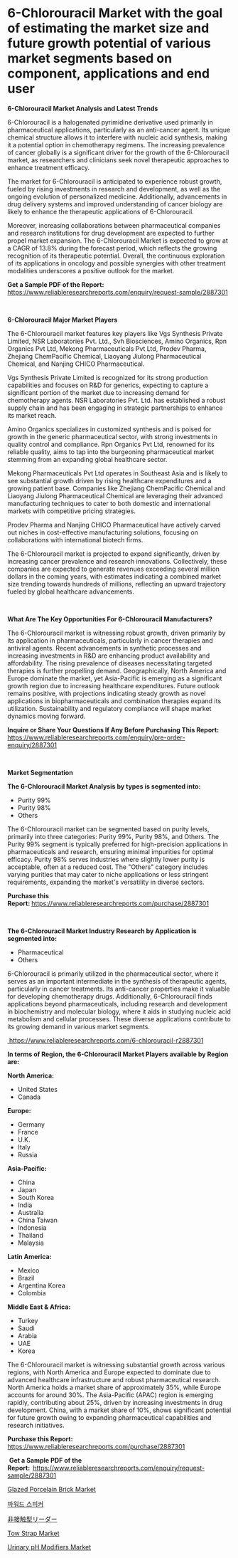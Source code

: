 <p><h1>6-Chlorouracil Market with the goal of estimating the market size and future growth potential of various market segments based on component, applications and end user</h1></p><p><strong>6-Chlorouracil Market Analysis and Latest Trends</strong></p>
<p><p>6-Chlorouracil is a halogenated pyrimidine derivative used primarily in pharmaceutical applications, particularly as an anti-cancer agent. Its unique chemical structure allows it to interfere with nucleic acid synthesis, making it a potential option in chemotherapy regimens. The increasing prevalence of cancer globally is a significant driver for the growth of the 6-Chlorouracil market, as researchers and clinicians seek novel therapeutic approaches to enhance treatment efficacy.</p><p>The market for 6-Chlorouracil is anticipated to experience robust growth, fueled by rising investments in research and development, as well as the ongoing evolution of personalized medicine. Additionally, advancements in drug delivery systems and improved understanding of cancer biology are likely to enhance the therapeutic applications of 6-Chlorouracil. </p><p>Moreover, increasing collaborations between pharmaceutical companies and research institutions for drug development are expected to further propel market expansion. The 6-Chlorouracil Market is expected to grow at a CAGR of 13.8% during the forecast period, which reflects the growing recognition of its therapeutic potential. Overall, the continuous exploration of its applications in oncology and possible synergies with other treatment modalities underscores a positive outlook for the market.</p></p>
<p><strong>Get a Sample PDF of the Report:&nbsp;</strong> <a href="https://www.reliableresearchreports.com/enquiry/request-sample/2887301?utm_campaign=38&utm_medium=2&utm_source=Github&utm_content=ia&utm_term=14032025&utm_id=6-chlorouracil">https://www.reliableresearchreports.com/enquiry/request-sample/2887301</a></p>
<p>&nbsp;</p>
<p><strong>6-Chlorouracil Major Market Players</strong></p>
<p><p>The 6-Chlorouracil market features key players like Vgs Synthesis Private Limited, NSR Laboratories Pvt. Ltd., Svh Biosciences, Amino Organics, Rpn Organics Pvt Ltd, Mekong Pharmaceuticals Pvt Ltd, Prodev Pharma, Zhejiang ChemPacific Chemical, Liaoyang Jiulong Pharmaceutical Chemical, and Nanjing CHICO Pharmaceutical. </p><p>Vgs Synthesis Private Limited is recognized for its strong production capabilities and focuses on R&D for generics, expecting to capture a significant portion of the market due to increasing demand for chemotherapy agents. NSR Laboratories Pvt. Ltd. has established a robust supply chain and has been engaging in strategic partnerships to enhance its market reach. </p><p>Amino Organics specializes in customized synthesis and is poised for growth in the generic pharmaceutical sector, with strong investments in quality control and compliance. Rpn Organics Pvt Ltd, renowned for its reliable quality, aims to tap into the burgeoning pharmaceutical market stemming from an expanding global healthcare sector.</p><p>Mekong Pharmaceuticals Pvt Ltd operates in Southeast Asia and is likely to see substantial growth driven by rising healthcare expenditures and a growing patient base. Companies like Zhejiang ChemPacific Chemical and Liaoyang Jiulong Pharmaceutical Chemical are leveraging their advanced manufacturing techniques to cater to both domestic and international markets with competitive pricing strategies.</p><p>Prodev Pharma and Nanjing CHICO Pharmaceutical have actively carved out niches in cost-effective manufacturing solutions, focusing on collaborations with international biotech firms.</p><p>The 6-Chlorouracil market is projected to expand significantly, driven by increasing cancer prevalence and research innovations. Collectively, these companies are expected to generate revenues exceeding several million dollars in the coming years, with estimates indicating a combined market size trending towards hundreds of millions, reflecting an upward trajectory fueled by global healthcare advancements.</p></p>
<p>&nbsp;</p>
<p><strong>What Are The Key Opportunities For 6-Chlorouracil Manufacturers?</strong></p>
<p><p>The 6-Chlorouracil market is witnessing robust growth, driven primarily by its application in pharmaceuticals, particularly in cancer therapies and antiviral agents. Recent advancements in synthetic processes and increasing investments in R&D are enhancing product availability and affordability. The rising prevalence of diseases necessitating targeted therapies is further propelling demand. Geographically, North America and Europe dominate the market, yet Asia-Pacific is emerging as a significant growth region due to increasing healthcare expenditures. Future outlook remains positive, with projections indicating steady growth as novel applications in biopharmaceuticals and combination therapies expand its utilization. Sustainability and regulatory compliance will shape market dynamics moving forward.</p></p>
<p><strong>Inquire or Share Your Questions If Any Before Purchasing This Report:</strong> <a href="https://www.reliableresearchreports.com/enquiry/pre-order-enquiry/2887301?utm_campaign=38&utm_medium=2&utm_source=Github&utm_content=ia&utm_term=14032025&utm_id=6-chlorouracil">https://www.reliableresearchreports.com/enquiry/pre-order-enquiry/2887301</a></p>
<p>&nbsp;</p>
<p><strong>Market Segmentation</strong></p>
<p><strong>The 6-Chlorouracil Market Analysis by types is segmented into:</strong></p>
<p><ul><li>Purity 99%</li><li>Purity 98%</li><li>Others</li></ul></p>
<p><p>The 6-Chlorouracil market can be segmented based on purity levels, primarily into three categories: Purity 99%, Purity 98%, and Others. The Purity 99% segment is typically preferred for high-precision applications in pharmaceuticals and research, ensuring minimal impurities for optimal efficacy. Purity 98% serves industries where slightly lower purity is acceptable, often at a reduced cost. The "Others" category includes varying purities that may cater to niche applications or less stringent requirements, expanding the market's versatility in diverse sectors.</p></p>
<p><strong>Purchase this Report:&nbsp;</strong><a href="https://www.reliableresearchreports.com/purchase/2887301?utm_campaign=38&utm_medium=2&utm_source=Github&utm_content=ia&utm_term=14032025&utm_id=6-chlorouracil">https://www.reliableresearchreports.com/purchase/2887301</a></p>
<p>&nbsp;</p>
<p><strong>The 6-Chlorouracil Market Industry Research by Application is segmented into:</strong></p>
<p><ul><li>Pharmaceutical</li><li>Others</li></ul></p>
<p><p>6-Chlorouracil is primarily utilized in the pharmaceutical sector, where it serves as an important intermediate in the synthesis of therapeutic agents, particularly in cancer treatments. Its anti-cancer properties make it valuable for developing chemotherapy drugs. Additionally, 6-Chlorouracil finds applications beyond pharmaceuticals, including research and development in biochemistry and molecular biology, where it aids in studying nucleic acid metabolism and cellular processes. These diverse applications contribute to its growing demand in various market segments.</p></p>
<p><a href="https://www.reliableresearchreports.com/6-chlorouracil-r2887301?utm_campaign=38&utm_medium=2&utm_source=Github&utm_content=ia&utm_term=14032025&utm_id=6-chlorouracil">&nbsp;https://www.reliableresearchreports.com/6-chlorouracil-r2887301</a></p>
<p><strong>In terms of Region, the 6-Chlorouracil Market Players available by Region are:</strong></p>
<p>
    <p> <strong> North America: </strong>
        <ul>
            <li>United States</li>
            <li>Canada</li>
        </ul>
        </p> 
    <p> <strong> Europe: </strong>
        <ul>
            <li>Germany</li>
            <li>France</li>
            <li>U.K.</li>
            <li>Italy</li>
            <li>Russia</li>
        </ul>
        </p> 
    <p> <strong> Asia-Pacific: </strong>
        <ul>
            <li>China</li>
            <li>Japan</li>
            <li>South Korea</li>
            <li>India</li>
            <li>Australia</li>
            <li>China Taiwan</li>
            <li>Indonesia</li>
            <li>Thailand</li>
            <li>Malaysia</li>
        </ul>
        </p> 
    <p> <strong> Latin America: </strong>
        <ul>
            <li>Mexico</li>
            <li>Brazil</li>
            <li>Argentina Korea</li>
            <li>Colombia</li>
        </ul>
        </p> 
    <p> <strong> Middle East & Africa: </strong>
        <ul>
            <li>Turkey</li>
            <li>Saudi</li>
            <li>Arabia</li>
            <li>UAE</li>
            <li>Korea</li>
        </ul>
    </p>
    </p>
<p><p>The 6-Chlorouracil market is witnessing substantial growth across various regions, with North America and Europe expected to dominate due to advanced healthcare infrastructure and robust pharmaceutical research. North America holds a market share of approximately 35%, while Europe accounts for around 30%. The Asia-Pacific (APAC) region is emerging rapidly, contributing about 25%, driven by increasing investments in drug development. China, with a market share of 10%, shows significant potential for future growth owing to expanding pharmaceutical capabilities and research initiatives.</p></p>
<p><strong>Purchase this Report: </strong><a href="https://www.reliableresearchreports.com/purchase/2887301?utm_campaign=38&utm_medium=2&utm_source=Github&utm_content=ia&utm_term=14032025&utm_id=6-chlorouracil">https://www.reliableresearchreports.com/purchase/2887301</a></p>
<p>&nbsp;<strong>Get a Sample PDF of the Report:&nbsp;&nbsp;</strong><a href="https://www.reliableresearchreports.com/enquiry/request-sample/2887301?utm_campaign=38&utm_medium=2&utm_source=Github&utm_content=ia&utm_term=14032025&utm_id=6-chlorouracil">https://www.reliableresearchreports.com/enquiry/request-sample/2887301</a></p>
<p><strong></strong></p>
<p><p><a href="https://github.com/panciujoslin3/Market-Research-Report-List-1/blob/main/glazed-porcelain-brick-market.md?utm_campaign=38&utm_medium=2&utm_source=Github&utm_content=ia&utm_term=14032025&utm_id=6-chlorouracil">Glazed Porcelain Brick Market</a></p><p><a href="https://github.com/laholand/Market-Research-Report-List-7/blob/main/580623044939.md?utm_campaign=38&utm_medium=2&utm_source=Github&utm_content=ia&utm_term=14032025&utm_id=6-chlorouracil">파워드 스피커</a></p><p><a href="https://github.com/mohamedbakry57/Market-Research-Report-List-7/blob/main/932317744607.md?utm_campaign=38&utm_medium=2&utm_source=Github&utm_content=ia&utm_term=14032025&utm_id=6-chlorouracil">非接触型リーダー</a></p><p><a href="https://github.com/uldularido/Market-Research-Report-List-1/blob/main/tow-strap-market.md?utm_campaign=38&utm_medium=2&utm_source=Github&utm_content=ia&utm_term=14032025&utm_id=6-chlorouracil">Tow Strap Market</a></p><p><a href="https://github.com/decockogbaro25/Market-Research-Report-List-1/blob/main/urinary-ph-modifiers-market.md?utm_campaign=38&utm_medium=2&utm_source=Github&utm_content=ia&utm_term=14032025&utm_id=6-chlorouracil">Urinary pH Modifiers Market</a></p></p>